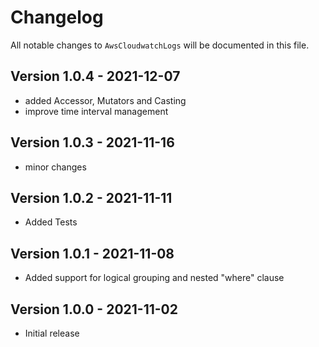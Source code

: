 # Changelog

All notable changes to `AwsCloudwatchLogs` will be documented in this file.

## Version 1.0.4 - 2021-12-07

- added Accessor, Mutators and Casting
- improve time interval management

## Version 1.0.3 - 2021-11-16

- minor changes

## Version 1.0.2 - 2021-11-11

- Added Tests

## Version 1.0.1 - 2021-11-08

- Added support for logical grouping and nested "where" clause

## Version 1.0.0 - 2021-11-02

- Initial release
